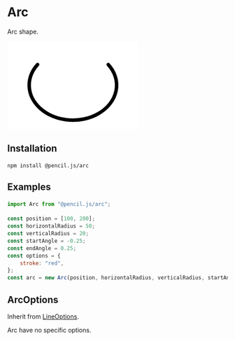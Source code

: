 # Arc

Arc shape.

![Arc example](../../media/examples/arc.png)


## Installation

    npm install @pencil.js/arc


## Examples

```js
import Arc from "@pencil.js/arc";

const position = [100, 200];
const horizontalRadius = 50;
const verticalRadius = 20;
const startAngle = -0.25;
const endAngle = 0.25;
const options = {
    stroke: "red",
};
const arc = new Arc(position, horizontalRadius, verticalRadius, startAngle, endAngle, options);
```

## ArcOptions
Inherit from [LineOptions](../line/readme.md#lineoptions).

Arc have no specific options.
